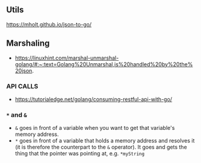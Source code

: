 ## Utils

https://mholt.github.io/json-to-go/

## Marshaling

- https://linuxhint.com/marshal-unmarshal-golang/#:~:text=Golang%20Unmarshal,is%20handled%20by%20the%20json.

### API CALLS

- https://tutorialedge.net/golang/consuming-restful-api-with-go/

### `*` and `&`

- `&` goes in front of a variable when you want to get that variable's memory address.
- `*` goes in front of a variable that holds a memory address and resolves it (it is therefore the counterpart to the `&` operator). It goes and gets the thing that the pointer was pointing at, e.g. `*myString`
